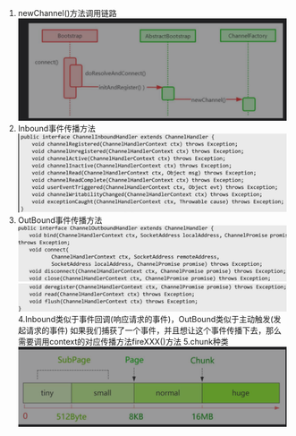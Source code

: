 1. newChannel()方法调用链路
![img.png](img.png)
2. Inbound事件传播方法
![img_1.png](img_1.png)
3. OutBound事件传播方法
![img_2.png](img_2.png)
![img_3.png](img_3.png)
4.Inbound类似于事件回调(响应请求的事件)，OutBound类似于主动触发(发起请求的事件)
如果我们捕获了一个事件，并且想让这个事件传播下去，那么需要调用context的对应传播方法fireXXX()方法
5.chunk种类
![img_4.png](img_4.png)